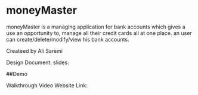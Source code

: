 # moneyMaster

moneyMaster is a managing application for bank accounts which gives a use an opportunity to, manage all their credit cards all at one place. an user can create/delete/modify/view his bank accounts.

Createed by Ali Saremi

Design Document:
slides:

##Demo

Walkthrough Video
Website Link:
